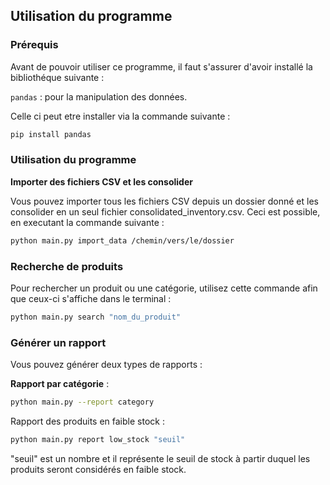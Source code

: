 
## Utilisation du programme 

### Prérequis 

Avant de pouvoir utiliser ce programme, il faut s'assurer d'avoir installé la bibliothéque suivante : 

`pandas`  : pour la manipulation des données. 

Celle ci peut etre installer via la commande suivante  : 

```bash
pip install pandas
```

### Utilisation du programme 

**Importer des fichiers CSV et les consolider**

Vous pouvez importer tous les fichiers CSV depuis un dossier donné et les consolider en un seul fichier consolidated_inventory.csv. 
Ceci est possible, en executant la commande suivante :

```bash
python main.py import_data /chemin/vers/le/dossier
```

### Recherche de produits

Pour rechercher un produit ou une catégorie, utilisez cette commande afin que ceux-ci s'affiche dans le terminal :

```bash
python main.py search "nom_du_produit"
```
### Générer un rapport

Vous pouvez générer deux types de rapports :

**Rapport par catégorie** :

```bash
python main.py --report category
```
Rapport des produits en faible stock :

```bash
python main.py report low_stock "seuil"
```
"seuil" est un nombre et il représente le seuil de stock à partir duquel les produits seront considérés en faible stock.

